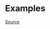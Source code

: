 


# Examples


[Source](http://www.rubydoc.info/gems/rubocop/RuboCop/Cop/Style/ImplicitRuntimeError)